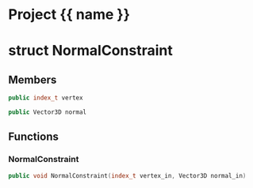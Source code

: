 <script setup>
import {useRoute} from 'vitepress'
const {path} = useRoute()
const tokens = path.split('/')
const words = tokens[2].split('-');
for (let i = 0; i < words.length; i++) {
    words[i] = words[i].charAt(0).toUpperCase() + words[i].slice(1);
    words[i] = words[i].replace('geode', 'Geode')
}
const name = words.join('-');
</script>
# Project {{ name }}

# struct NormalConstraint


## Members

```cpp
public index_t vertex

```

```cpp
public Vector3D normal

```



## Functions

### NormalConstraint

```cpp
public void NormalConstraint(index_t vertex_in, Vector3D normal_in)
```




